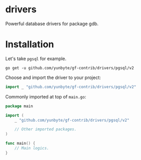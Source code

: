 # drivers

Powerful database drivers for package gdb.

# Installation

Let's take `pgsql` for example.

```shell
go get -u github.com/yunbyte/gf-contrib/drivers/pgsql/v2
```

Choose and import the driver to your project:

```go
import _ "github.com/yunbyte/gf-contrib/drivers/pgsql/v2"
```

Commonly imported at top of `main.go`:

```go
package main

import (
	_ "github.com/yunbyte/gf-contrib/drivers/pgsql/v2"

	// Other imported packages.
)

func main() {
	// Main logics.
}
```
